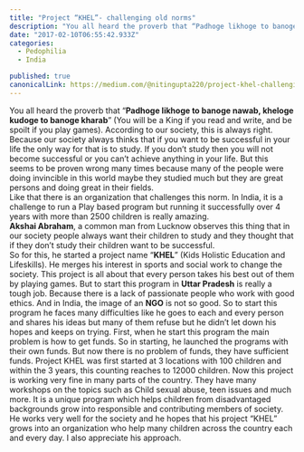 ```yaml
---
title: "Project “KHEL”- challenging old norms"
description: "You all heard the proverb that “Padhoge likhoge to banoge nawab, kheloge kudoge to banoge kharab” (You will be a King if you read and write, and be spoilt if you play games). According to our…"
date: "2017-02-10T06:55:42.933Z"
categories: 
  - Pedophilia
  - India

published: true
canonicalLink: https://medium.com/@nitingupta220/project-khel-challenging-old-norms-d290d5756bb
---
```


You all heard the proverb that “**Padhoge likhoge to banoge nawab, kheloge kudoge to banoge kharab**” (You will be a King if you read and write, and be spoilt if you play games). According to our society, this is always right. Because our society always thinks that if you want to be successful in your life the only way for that is to study. If you don’t study then you will not become successful or you can’t achieve anything in your life. But this seems to be proven wrong many times because many of the people were doing invincible in this world maybe they studied much but they are great persons and doing great in their fields.   
Like that there is an organization that challenges this norm. In India, it is a challenge to run a Play based program but running it successfully over 4 years with more than 2500 children is really amazing.   
**Akshai Abraham**, a common man from Lucknow observes this thing that in our society people always want their children to study and they thought that if they don’t study their children want to be successful.   
So for this, he started a project name “**KHEL**” (Kids Holistic Education and Lifeskills). He merges his interest in sports and social work to change the society. This project is all about that every person takes his best out of them by playing games. But to start this program in **Uttar Pradesh** is really a tough job. Because there is a lack of passionate people who work with good ethics. And in India, the image of an **NGO** is not so good. So to start this program he faces many difficulties like he goes to each and every person and shares his ideas but many of them refuse but he didn’t let down his hopes and keeps on trying. First, when he start this program the main problem is how to get funds. So in starting, he launched the programs with their own funds. But now there is no problem of funds, they have sufficient funds. Project KHEL was first started at 3 locations with 100 children and within the 3 years, this counting reaches to 12000 children. Now this project is working very fine in many parts of the country. They have many workshops on the topics such as Child sexual abuse, teen issues and much more. It is a unique program which helps children from disadvantaged backgrounds grow into responsible and contributing members of society.   
He works very well for the society and he hopes that his project “KHEL” grows into an organization who help many children across the country each and every day. I also appreciate his approach.